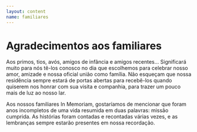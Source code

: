 ```yaml
---
layout: content
name: familiares
---
```

# Agradecimentos aos familiares

<p>Aos primos, tios, avós, amigos de infância e amigos recentes…  Significará muito para nós tê-los conosco no dia que escolhemos para celebrar nosso amor, amizade e nossa oficial união como família. Não esqueçam que nossa residência sempre estará de portas abertas para recebê-los quando quiserem nos honrar com sua visita e companhia, para trazer um pouco mais de luz ao nosso lar.</p>
<p>Aos nossos familiares In Memoriam, gostaríamos de mencionar que foram anos incompletos de uma vida resumida em duas palavras: missão cumprida. As histórias foram contadas e recontadas várias vezes, e as lembranças sempre estarão presentes em nossa recordação.</p>